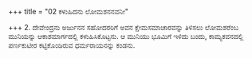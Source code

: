 +++
title = "02 ಕಳುಹಿದನು ಲೋಮಶನನವನೀ"

+++
2. ದೇವೇಂದ್ರನು ಅರ್ಜುನನ ಸಹೋದರರಿಗೆ ಅವನ ಕ್ಷೇಮಸಮಾಚಾರವನ್ನು ತಿಳಿಸಲು  ಲೋಮಶರೆಂಬ ಮುನಿಯನ್ನು ಆಕಾಶಮಾರ್ಗದಲ್ಲಿ ಕಳುಹಿಸಿಕೊಟ್ಟನು. ಆ ಮುನಿಯು ಭೂಮಿಗೆ ಇಳಿದು ಬಂದು, ಕಾಮ್ಯಕವನದಲ್ಲಿ ಪರ್ಣಕುಟೀರ ಕಟ್ಟಿಕೊಂಡಿರುವ ಧರ್ಮರಾಯನನ್ನು ಕಂಡನು.